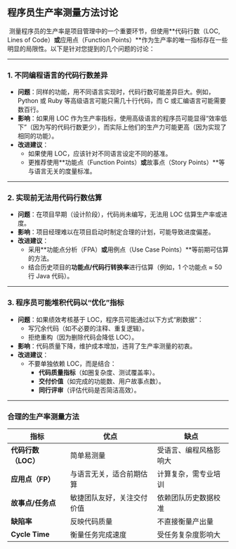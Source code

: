 ##    程序员生产率测量方法讨论

​        测量程序员的生产率是项目管理中的一个重要环节，但使用**代码行数（LOC, Lines of Code）**或**应用点（Function Points）**作为生产率的唯一指标存在一些明显的局限性。以下是针对您提到的几个问题的讨论：

---

### 1. **不同编程语言的代码行数差异**
   - **问题**：同样的功能，用不同语言实现时，代码行数可能差异巨大。例如，Python 或 Ruby 等高级语言可能只需几十行代码，而 C 或汇编语言可能需要数百行。
   - **影响**：如果用 LOC 作为生产率指标，使用高级语言的程序员可能显得“效率低下”（因为写的代码行数更少），而实际上他们的生产力可能更高（因为实现了相同的功能）。
   - **改进建议**：
     - 如果使用 LOC，应该针对不同语言设定不同的基准。
     - 更推荐使用**功能点（Function Points）**或**故事点（Story Points）**等与语言无关的度量标准。

---

### 2. **实现前无法用代码行数估算**
   - **问题**：在项目早期（设计阶段），代码尚未编写，无法用 LOC 估算生产率或进度。
   - **影响**：项目经理难以在项目启动时制定合理的计划，可能导致进度偏差。
   - **改进建议**：
     - 采用**功能点分析（FPA）**或**用例点（Use Case Points）**等前期可估算的方法。
     - 结合历史项目的**功能点/代码行转换率**进行估算（例如，1 个功能点 ≈ 50 行 Java 代码）。

---

### 3. **程序员可能堆积代码以“优化”指标**
   - **问题**：如果绩效考核基于 LOC，程序员可能通过以下方式“刷数据”：
     - 写冗余代码（如不必要的注释、重复逻辑）。
     - 拒绝重构（因为删除代码会降低 LOC）。
   - **影响**：代码质量下降，维护成本增加，违背了生产率测量的初衷。
   - **改进建议**：
     - 不要单独依赖 LOC，而是结合：
       - **代码质量指标**（如圈复杂度、测试覆盖率）。
       - **交付价值**（如完成的功能数、用户故事点数）。
       - **同行评审**（评估代码是否简洁高效）。

---

### 合理的生产率测量方法
| 指标                | 优点                       | 缺点                   |
| ------------------- | -------------------------- | ---------------------- |
| **代码行数（LOC）** | 简单易测量                 | 受语言、编程风格影响大 |
| **应用点（FP）**    | 与语言无关，适合前期估算   | 计算复杂，需专业培训   |
| **故事点/任务点**   | 敏捷团队友好，关注交付价值 | 依赖团队历史数据校准   |
| **缺陷率**          | 反映代码质量               | 不直接衡量产出量       |
| **Cycle Time**      | 衡量任务完成速度           | 受任务复杂度影响大     |

